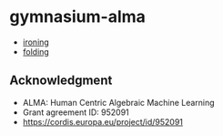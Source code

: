 # gymnasium-alma

- [ironing](ironing/)
- [folding](folding/)

## Acknowledgment

- ALMA: Human Centric Algebraic Machine Learning
- Grant agreement ID: 952091
- <https://cordis.europa.eu/project/id/952091>
